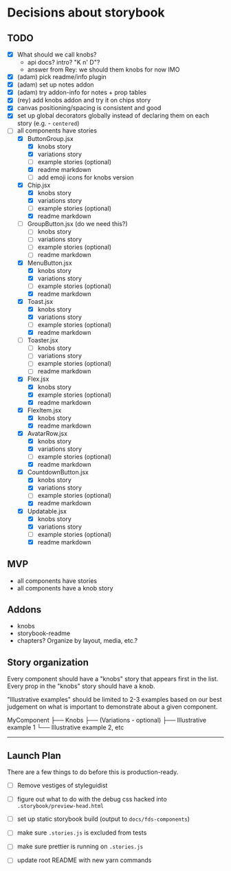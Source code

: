 # Decisions about storybook

## TODO

- [x] What should we call knobs?
  - api docs? intro? "K n' D"?
  - answer from Rey: we should them knobs for now IMO
- [x] (adam) pick readme/info plugin
- [x] (adam) set up notes addon
- [x] (adam) try addon-info for notes + prop tables
- [x] (rey) add knobs addon and try it on chips story
- [x] canvas positioning/spacing is consistent and good
- [x] set up global decorators globally instead of declaring them on each story (e.g. - `centered`)
- [ ] all components have stories
  - [x] ButtonGroup.jsx
    - [x] knobs story
    - [x] variations story
    - [ ] example stories (optional)
    - [x] readme markdown
    - [ ] add emoji icons for knobs version
  - [x] Chip.jsx
    - [x] knobs story
    - [x] variations story
    - [ ] example stories (optional)
    - [x] readme markdown
  - [ ] GroupButton.jsx (do we need this?)
    - [ ] knobs story
    - [ ] variations story
    - [ ] example stories (optional)
    - [ ] readme markdown
  - [x] MenuButton.jsx
    - [x] knobs story
    - [x] variations story
    - [ ] example stories (optional)
    - [x] readme markdown
  - [x] Toast.jsx
    - [x] knobs story
    - [x] variations story
    - [ ] example stories (optional)
    - [x] readme markdown
  - [ ] Toaster.jsx
    - [ ] knobs story
    - [ ] variations story
    - [ ] example stories (optional)
    - [ ] readme markdown
  - [x] Flex.jsx
    - [x] knobs story
    - [x] example stories (optional)
    - [x] readme markdown
  - [x] FlexItem.jsx
    - [x] knobs story
    - [x] readme markdown
  - [x] AvatarRow.jsx
    - [x] knobs story
    - [x] variations story
    - [ ] example stories (optional)
    - [x] readme markdown
  - [x] CountdownButton.jsx
    - [x] knobs story
    - [x] variations story
    - [ ] example stories (optional)
    - [x] readme markdown
  - [x] Updatable.jsx
    - [x] knobs story
    - [x] variations story
    - [ ] example stories (optional)
    - [x] readme markdown

## MVP
- all components have stories
- all components have a knob story

## Addons

- knobs
- storybook-readme
- chapters? Organize by layout, media, etc.?

## Story organization

Every component should have a "knobs" story that appears first in the list.
Every prop in the "knobs" story should have a knob.

"Illustrative examples" should be limited to 2-3 examples based on our best judgement on
what is important to demonstrate about a given component.

MyComponent
├── Knobs
├── (Variations - optional)
├── Illustrative example 1
└── Illustrative example 2, etc

-------

## Launch Plan

There are a few things to do before this is production-ready.

- [ ] Remove vestiges of styleguidist
- [ ] figure out what to do with the debug css hacked into `.storybook/preview-head.html`
- [ ] set up static storybook build (output to `docs/fds-components`)
- [ ] make sure `.stories.js` is excluded from tests
- [ ] make sure prettier is running on `.stories.js`
- [ ] update root README with new yarn commands


